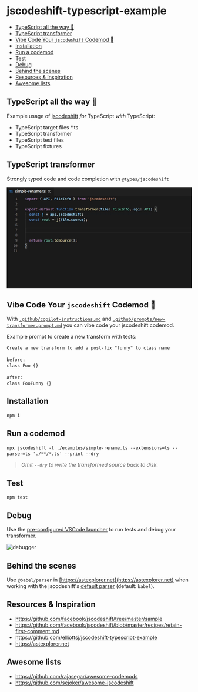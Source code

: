 # jscodeshift-typescript-example

- [TypeScript all the way 🚀](#typescript-all-the-way-)
- [TypeScript transformer](#typescript-transformer)
- [Vibe Code Your `jscodeshift` Codemod 🤖](#vibe-code-your-jscodeshift-codemod-)
- [Installation](#installation)
- [Run a codemod](#run-a-codemod)
- [Test](#test)
- [Debug](#debug)
- [Behind the scenes](#behind-the-scenes)
- [Resources \& Inspiration](#resources--inspiration)
- [Awesome lists](#awesome-lists)


## TypeScript all the way 🚀

Example usage of [jscodeshift](https://github.com/facebook/jscodeshift) _for_ TypeScript _with_ TypeScript:

- TypeScript target files *.ts
- TypeScript transformer
- TypeScript test files
- TypeScript fixtures

## TypeScript transformer

Strongly typed code and code completion with `@types/jscodeshift`

![code-completion](https://raw.githubusercontent.com/chimurai/jscodeshift-typescript-example/main/docs/code-completion.gif)

## Vibe Code Your `jscodeshift` Codemod 🤖

With [`.github/copilot-instructions.md`](.github/copilot-instructions.md) and [`.github/prompts/new-transformer.prompt.md`](.github/prompts/new-transformer.prompt.md) you can vibe code your jscodeshift codemod.

Example prompt to create a new transform with tests:

```prompt
Create a new transform to add a post-fix "funny" to class name

before:
class Foo {}

after:
class FooFunny {}
```

## Installation

```shell
npm i
```

## Run a codemod

```shell
npx jscodeshift -t ./examples/simple-rename.ts --extensions=ts --parser=ts './**/*.ts' --print --dry
```

> _Omit `--dry` to write the transformed source back to disk._

## Test

```shell
npm test
```

## Debug

Use the [pre-configured VSCode launcher](https://github.com/chimurai/jscodeshift-typescript-example/blob/main/.vscode/launch.json) to run tests and debug your transformer.

![debugger](https://raw.githubusercontent.com/chimurai/jscodeshift-typescript-example/main/docs/debugger.gif)

## Behind the scenes

Use `@babel/parser` in [https://astexplorer.net](https://astexplorer.net) when working with the jscodeshift's [default parser](https://github.com/facebook/jscodeshift#usage-cli) (default: `babel`).

## Resources & Inspiration

- <https://github.com/facebook/jscodeshift/tree/master/sample>
- <https://github.com/facebook/jscodeshift/blob/master/recipes/retain-first-comment.md>
- <https://github.com/elliottsj/jscodeshift-typescript-example>
- <https://astexplorer.net>

## Awesome lists

- <https://github.com/rajasegar/awesome-codemods>
- <https://github.com/sejoker/awesome-jscodeshift>
